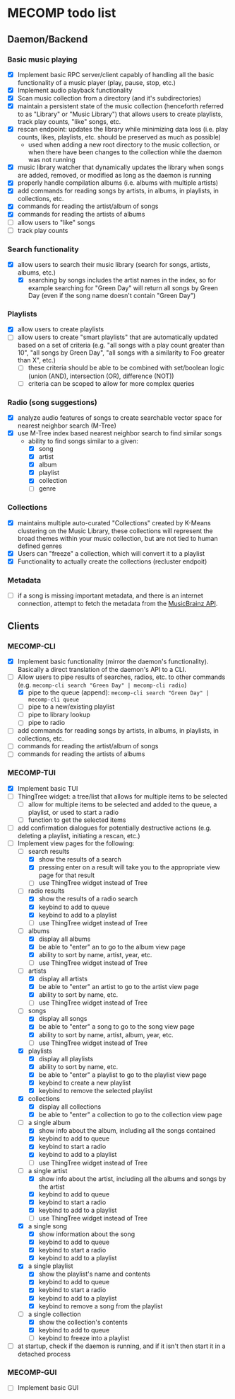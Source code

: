 # MECOMP todo list

## Daemon/Backend

### Basic music playing

- [x] Implement basic RPC server/client capably of handling all the basic functionality of a music player (play, pause, stop, etc.)
- [x] Implement audio playback functionality
- [x] Scan music collection from a directory (and it's subdirectories)
- [x] maintain a persistent state of the music collection (henceforth referred to as "Library" or "Music Library") that allows users to create playlists, track play counts, "like" songs, etc.
- [x] rescan endpoint: updates the library while minimizing data loss (i.e. play counts, likes, playlists, etc. should be preserved as much as possible)
  - used when adding a new root directory to the music collection, or when there have been changes to the collection while the daemon was not running
- [x] music library watcher that dynamically updates the library when songs are added, removed, or modified as long as the daemon is running
- [x] properly handle compilation albums (i.e. albums with multiple artists)
- [x] add commands for reading songs by artists, in albums, in playlists, in collections, etc.
- [x] commands for reading the artist/album of songs
- [x] commands for reading the artists of albums
- [ ] allow users to "like" songs
- [ ] track play counts

### Search functionality

- [x] allow users to search their music library (search for songs, artists, albums, etc.)
  - [x] searching by songs includes the artist names in the index, so for example searching for "Green Day" will return all songs by Green Day (even if the song name doesn't contain "Green Day")

### Playlists

- [x] allow users to create playlists
- [ ] allow users to create "smart playlists" that are automatically updated based on a set of criteria (e.g. "all songs with a play count greater than 10", "all songs by Green Day", "all songs with a similarity to Foo greater than X", etc.)
  - [ ] these criteria should be able to be combined with set/boolean logic (union (AND), intersection (OR), difference (NOT))
  - [ ] criteria can be scoped to allow for more complex queries

### Radio (song suggestions)

- [x] analyze audio features of songs to create searchable vector space for nearest neighbor search (M-Tree)
- [x] use M-Tree index based nearest neighbor search to find similar songs
  - ability to find songs similar to a given:
    - [x] song
    - [x] artist
    - [x] album
    - [x] playlist
    - [x] collection
    - [ ] genre

### Collections

- [x] maintains multiple auto-curated "Collections" created by K-Means clustering on the Music Library, these collections will represent the broad themes within your music collection, but are not tied to human defined genres
- [x] Users can "freeze" a collection, which will convert it to a playlist
- [x] Functionality to actually create the collections (recluster endpoit)

### Metadata

- [ ] if a song is missing important metadata, and there is an internet connection, attempt to fetch the metadata from the [MusicBrainz API](https://musicbrainz.org/doc/MusicBrainz_API).

## Clients

### MECOMP-CLI

- [x] Implement basic functionality (mirror the daemon's functionality). Basically a direct translation of the daemon's API to a CLI.
- [ ] Allow users to pipe results of searches, radios, etc. to other commands (e.g. `mecomp-cli search "Green Day" | mecomp-cli radio`)
  - [x] pipe to the queue (append): `mecomp-cli search "Green Day" | mecomp-cli queue`
  - [ ] pipe to a new/existing playlist
  - [ ] pipe to library lookup
  - [ ] pipe to radio
- [ ] add commands for reading songs by artists, in albums, in playlists, in collections, etc.
- [ ] commands for reading the artist/album of songs
- [ ] commands for reading the artists of albums

### MECOMP-TUI

- [x] Implement basic TUI
- [ ] ThingTree widget: a tree/list that allows for multiple items to be selected
  - [ ] allow for multiple items to be selected and added to the queue, a playlist, or used to start a radio
  - [ ] function to get the selected items
- [ ] add confirmation dialogues for potentially destructive actions (e.g. deleting a playlist, initiating a rescan, etc.)
- [ ] Implement view pages for the following:
  - [ ] search results
    - [x] show the results of a search
    - [x] pressing enter on a result will take you to the appropriate view page for that result
    - [ ] use ThingTree widget instead of Tree
  - [ ] radio results
    - [x] show the results of a radio search
    - [x] keybind to add to queue
    - [x] keybind to add to a playlist
    - [ ] use ThingTree widget instead of Tree
  - [ ] albums
    - [x] display all albums
    - [x] be able to "enter" an to go to the album view page
    - [x] ability to sort by name, artist, year, etc.
    - [ ] use ThingTree widget instead of Tree
  - [ ] artists
    - [x] display all artists
    - [x] be able to "enter" an artist to go to the artist view page
    - [x] ability to sort by name, etc.
    - [ ] use ThingTree widget instead of Tree
  - [ ] songs
    - [x] display all songs
    - [x] be able to "enter" a song to go to the song view page
    - [x] ability to sort by name, artist, album, year, etc.
    - [ ] use ThingTree widget instead of Tree
  - [x] playlists
    - [x] display all playlists
    - [x] ability to sort by name, etc.
    - [x] be able to "enter" a playlist to go to the playlist view page
    - [x] keybind to create a new playlist
    - [x] keybind to remove the selected playlist
  - [x] collections
    - [x] display all collections
    - [x] be able to "enter" a collection to go to the collection view page
  - [ ] a single album
    - [x] show info about the album, including all the songs contained
    - [x] keybind to add to queue
    - [x] keybind to start a radio
    - [x] keybind to add to a playlist
    - [ ] use ThingTree widget instead of Tree
  - [ ] a single artist
    - [x] show info about the artist, including all the albums and songs by the artist
    - [x] keybind to add to queue
    - [x] keybind to start a radio
    - [x] keybind to add to a playlist
    - [ ] use ThingTree widget instead of Tree
  - [x] a single song
    - [x] show information about the song
    - [x] keybind to add to queue
    - [x] keybind to start a radio
    - [x] keybind to add to a playlist
  - [x] a single playlist
    - [x] show the playlist's name and contents
    - [x] keybind to add to queue
    - [x] keybind to start a radio
    - [x] keybind to add to a playlist
    - [x] keybind to remove a song from the playlist
  - [ ] a single collection
    - [x] show the collection's contents
    - [x] keybind to add to queue
    - [ ] keybind to freeze into a playlist
- [ ] at startup, check if the daemon is running, and if it isn't then start it in a detached process

### MECOMP-GUI

- [ ] Implement basic GUI
